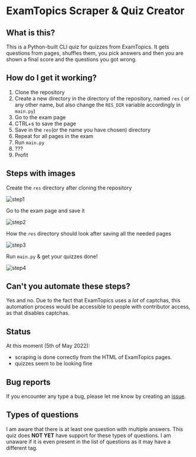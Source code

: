 # ExamTopics Scraper & Quiz Creator

## What is this?
This is a Python-built CLI quiz for quizzes from ExamTopics. 
It gets questions from pages, shuffles them, you pick answers
and then you are shown a final score and the questions you got
wrong.

## How do I get it working?
1. Clone the repository
2. Create a new directory in the directory of the repository, named `res` (
or any other name, but also change the `RES_DIR` variable accordingly in `main.py`)
3. Go to the exam page
2. CTRL+s to save the page
3. Save in the `res`(or the name you have chosen) directory
4. Repeat for all pages in the exam
5. Run `main.py`
6. ???
7. Profit

## Steps with images
Create the `res` directory after cloning the repository

![step1](https://i.imgur.com/78xsRjX.png)

Go to the exam page and save it 

![step2](https://i.imgur.com/4hOW8c0.png)

How the `res` directory should look after saving all the needed pages

![step3](https://i.imgur.com/6YoFkdG.png)

Run `main.py` & get your quizzes done!

![step4](https://i.imgur.com/qpZ2r3N.png)

## Can't you automate these steps?
Yes and no. Due to the fact that ExamTopics uses a *lot* of captchas, 
this automation process would be accessible to people with contributor
access, as that disables captchas.

## Status
At this moment (5th of May 2022):
- scraping is done correctly from the HTML of ExamTopics pages.
- quizzes seem to be looking fine

## Bug reports
If you encounter any type a bug, please let me know by creating an 
[issue](https://github.com/awfulwaffle77/ExamTopicsQuizMaker/issues/new).

## Types of questions
I am aware that there is at least one question with multiple answers. This quiz
does **NOT YET** have support for these types of questions. I am unaware if it is
even present in the list of questions as it may have a different tag.